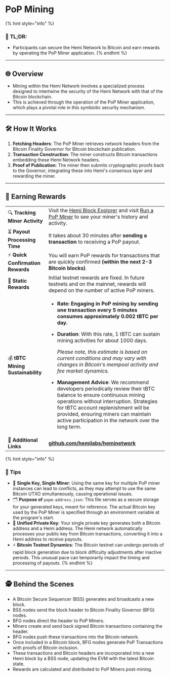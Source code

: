 # PoP Mining

{% hint style="info" %}
### 📜 **TL;DR:**

* Participants can secure the Hemi Network to Bitcoin and earn rewards by operating the PoP Miner application.
{% endhint %}

***

## 🌐 **Overview**

* Mining within the Hemi Network involves a specialized process designed to intertwine the security of the Hemi Network with that of the Bitcoin blockchain.
* This is achieved through the operation of the PoP Miner application, which plays a pivotal role in this symbiotic security mechanism.

***

## 🛠️ **How It Works**

1. **Fetching Headers**: The PoP Miner retrieves network headers from the Bitcoin Finality Governor for Bitcoin blockchain publication.
2. **Transaction Construction**: The miner constructs Bitcoin transactions embedding these Hemi Network headers.
3. **Proof of Publication**: The miner then submits cryptographic proofs back to the Governor, integrating these into Hemi's consensus layer and rewarding the miner.

***

## 💸 **Earning Rewards**

|                                   |                                                                                                                                                                                                                                                                                                                                                                                                                                                                                                                                                                                                                                                                                                                                                                                |
| --------------------------------- | ------------------------------------------------------------------------------------------------------------------------------------------------------------------------------------------------------------------------------------------------------------------------------------------------------------------------------------------------------------------------------------------------------------------------------------------------------------------------------------------------------------------------------------------------------------------------------------------------------------------------------------------------------------------------------------------------------------------------------------------------------------------------------ |
| 🔍 **Tracking Miner Activity**    | Visit the [Hemi Block Explorer](https://testnet.explorer.hemi.xyz) and visit [Run a PoP Miner](setup-part-1.md) to see your miner's history and activity.                                                                                                                                                                                                                                                                                                                                                                                                                                                                                                                                                                                                                      |
| ⏳ **Payout Processing Time**      | It takes about 30 minutes after **sending a transaction** to receiving a PoP payout.                                                                                                                                                                                                                                                                                                                                                                                                                                                                                                                                                                                                                                                                                           |
| ⚡️ **Quick Confirmation Rewards** | You will earn PoP rewards for transactions that are quickly confirmed **(within the next 2-3 Bitcoin blocks)**.                                                                                                                                                                                                                                                                                                                                                                                                                                                                                                                                                                                                                                                                |
| 🔄 **Static Rewards**             | Initial testnet rewards are fixed. In future testnets and on the mainnet, rewards will depend on the number of active PoP miners.                                                                                                                                                                                                                                                                                                                                                                                                                                                                                                                                                                                                                                              |
| 💰 **tBTC Mining Sustainability** | <ul><li><strong>Rate: Engaging in PoP mining by sending one transaction every 5 minutes consumes approximately 0.002 tBTC per day.</strong></li></ul><ul><li><p><strong>Duration</strong>: With this rate, 1 tBTC can sustain mining activities for about 1000 days.</p><p><em>Please note, this estimate is based on current conditions and may vary with changes in Bitcoin's mempool activity and fee market dynamics.</em></p></li></ul><ul><li><strong>Management Advice</strong>: We recommend developers periodically review their tBTC balance to ensure continuous mining operations without interruption. Strategies for tBTC account replenishment will be provided, ensuring miners can maintain active participation in the network over the long term.</li></ul> |
| 🔗 **Additional Links**           | [**github.com/hemilabs/heminetwork**](https://github.com/hemilabs/heminetwork)                                                                                                                                                                                                                                                                                                                                                                                                                                                                                                                                                                                                                                                                                                 |

{% hint style="info" %}
### 📝 **Tips**

* 🚫 **Single Key, Single Miner**: Using the same key for multiple PoP miner instances can lead to conflicts, as they may attempt to use the same Bitcoin UTXO simultaneously, causing operational issues.
* 🗂 **Purpose of** `popm-address.json`: This file serves as a secure storage for your generated keys, meant for reference. The actual Bitcoin key used by the PoP Miner is specified through an environment variable at the program's start.
* 🔑 **Unified Private Key**: Your single private key generates both a Bitcoin address and a Hemi address. The Hemi network automatically processes your public key from Bitcoin transactions, converting it into a Hemi address to receive payouts.
* ⚡ **Bitcoin Testnet Dynamics**: The Bitcoin testnet can undergo periods of rapid block generation due to block difficulty adjustments after inactive periods. This unusual pace can temporarily impact the timing and processing of payouts.
{% endhint %}

***

## 🕵️ **Behind the Scenes**

* A Bitcoin Secure Sequencer (BSS) generates and broadcasts a new block.
* BSS nodes send the block header to Bitcoin Finality Governor (BFG) nodes.
* BFG nodes direct the header to PoP Miners.
* Miners create and send back signed Bitcoin transactions containing the header.
* BFG nodes push these transactions into the Bitcoin network.
* Once included in a Bitcoin block, BFG nodes generate PoP Transactions with proofs of Bitcoin inclusion.
* These transactions and Bitcoin headers are incorporated into a new Hemi block by a BSS node, updating the EVM with the latest Bitcoin state.
* Rewards are calculated and distributed to PoP Miners post-mining.
